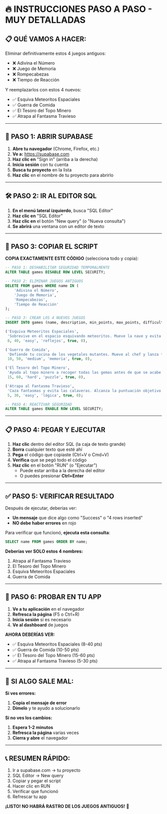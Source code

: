 # 🔥 INSTRUCCIONES PASO A PASO - MUY DETALLADAS

## 📋 QUÉ VAMOS A HACER:
Eliminar definitivamente estos 4 juegos antiguos:
- ❌ Adivina el Número
- ❌ Juego de Memoria  
- ❌ Rompecabezas
- ❌ Tiempo de Reacción

Y reemplazarlos con estos 4 nuevos:
- ✅ Esquiva Meteoritos Espaciales
- ✅ Guerra de Comida
- ✅ El Tesoro del Topo Minero
- ✅ Atrapa al Fantasma Travieso

---

## 🚀 PASO 1: ABRIR SUPABASE

1. **Abre tu navegador** (Chrome, Firefox, etc.)
2. **Ve a:** https://supabase.com
3. **Haz clic en** "Sign in" (arriba a la derecha)
4. **Inicia sesión** con tu cuenta
5. **Busca tu proyecto** en la lista
6. **Haz clic** en el nombre de tu proyecto para abrirlo

---

## 🛠️ PASO 2: IR AL EDITOR SQL

1. **En el menú lateral izquierdo**, busca "SQL Editor"
2. **Haz clic en** "SQL Editor"
3. **Haz clic en** el botón "New query" (o "Nueva consulta")
4. **Se abrirá** una ventana con un editor de texto

---

## 📝 PASO 3: COPIAR EL SCRIPT

**COPIA EXACTAMENTE ESTE CÓDIGO** (selecciona todo y copia):

```sql
-- PASO 1: DESHABILITAR SEGURIDAD TEMPORALMENTE
ALTER TABLE games DISABLE ROW LEVEL SECURITY;

-- PASO 2: ELIMINAR JUEGOS ANTIGUOS
DELETE FROM games WHERE name IN (
    'Adivina el Número',
    'Juego de Memoria', 
    'Rompecabezas',
    'Tiempo de Reacción'
);

-- PASO 3: CREAR LOS 4 NUEVOS JUEGOS
INSERT INTO games (name, description, min_points, max_points, difficulty, category, is_active, play_count) VALUES

('Esquiva Meteoritos Espaciales', 
 'Sobrevive en el espacio esquivando meteoritos. Mueve la nave y evita los obstáculos para obtener la puntuación más alta.', 
 8, 40, 'easy', 'reflejos', true, 0),

('Guerra de Comida', 
 'Defiende tu cocina de los vegetales mutantes. Mueve al chef y lanza tomates para repeler las oleadas enemigas.', 
 10, 50, 'medium', 'memoria', true, 0),

('El Tesoro del Topo Minero', 
 'Ayuda al topo minero a recoger todas las gemas antes de que se acabe el tiempo. Planifica tu ruta cuidadosamente.', 
 15, 60, 'hard', 'puzzle', true, 0),

('Atrapa al Fantasma Travieso', 
 'Caza fantasmas y evita las calaveras. Alcanza la puntuación objetivo antes de que se acabe el tiempo.', 
 5, 30, 'easy', 'lógica', true, 0);

-- PASO 4: REACTIVAR SEGURIDAD
ALTER TABLE games ENABLE ROW LEVEL SECURITY;
```

---

## 📋 PASO 4: PEGAR Y EJECUTAR

1. **Haz clic** dentro del editor SQL (la caja de texto grande)
2. **Borra** cualquier texto que esté ahí
3. **Pega** el código que copiaste (Ctrl+V o Cmd+V)
4. **Verifica** que se pegó todo el código
5. **Haz clic** en el botón "RUN" (o "Ejecutar")
   - Puede estar arriba a la derecha del editor
   - O puedes presionar **Ctrl+Enter**

---

## ✅ PASO 5: VERIFICAR RESULTADO

Después de ejecutar, deberías ver:
- **Un mensaje** que dice algo como "Success" o "4 rows inserted"
- **NO debe haber errores** en rojo

Para verificar que funcionó, **ejecuta esta consulta**:
```sql
SELECT name FROM games ORDER BY name;
```

**Deberías ver SOLO estos 4 nombres:**
1. Atrapa al Fantasma Travieso
2. El Tesoro del Topo Minero
3. Esquiva Meteoritos Espaciales
4. Guerra de Comida

---

## 🎉 PASO 6: PROBAR EN TU APP

1. **Ve a tu aplicación** en el navegador
2. **Refresca la página** (F5 o Ctrl+R)
3. **Inicia sesión** si es necesario
4. **Ve al dashboard** de juegos

**AHORA DEBERÍAS VER:**
- ✅ Esquiva Meteoritos Espaciales (8-40 pts)
- ✅ Guerra de Comida (10-50 pts)
- ✅ El Tesoro del Topo Minero (15-60 pts)
- ✅ Atrapa al Fantasma Travieso (5-30 pts)

---

## 🚨 SI ALGO SALE MAL:

**Si ves errores:**
1. **Copia el mensaje de error**
2. **Dímelo** y te ayudo a solucionarlo

**Si no ves los cambios:**
1. **Espera 1-2 minutos**
2. **Refresca la página** varias veces
3. **Cierra y abre** el navegador

---

## 📞 RESUMEN RÁPIDO:
1. Ir a supabase.com → tu proyecto
2. SQL Editor → New query
3. Copiar y pegar el script
4. Hacer clic en RUN
5. Verificar que funcionó
6. Refrescar tu app

**¡LISTO! NO HABRÁ RASTRO DE LOS JUEGOS ANTIGUOS!** 🎉
